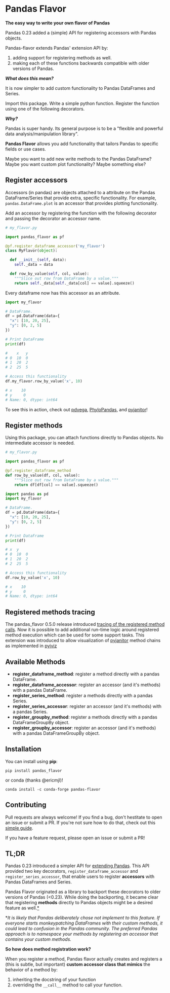 # Pandas Flavor
**The easy way to write your own flavor of Pandas**

Pandas 0.23 added a (simple) API for registering accessors with Pandas objects.

Pandas-flavor extends Pandas' extension API by:
1. adding support for registering methods as well.
2. making each of these functions backwards compatible with older versions of Pandas.

***What does this mean?***

It is now simpler to add custom functionality to Pandas DataFrames and Series.

Import this package. Write a simple python function. Register the function using one of the following decorators.

***Why?***

Pandas is super handy. Its general purpose is to be a "flexible and powerful data analysis/manipulation library".

**Pandas Flavor** allows you add functionality that tailors Pandas to specific fields or use cases.

Maybe you want to add new write methods to the Pandas DataFrame? Maybe you want custom plot functionality? Maybe something else?

## Register accessors

Accessors (in pandas) are objects attached to a attribute on the Pandas DataFrame/Series
that provide extra, specific functionality. For example, `pandas.DataFrame.plot` is an
accessor that provides plotting functionality.

Add an accessor by registering the function with the following decorator
and passing the decorator an accessor name.


```python
# my_flavor.py

import pandas_flavor as pf

@pf.register_dataframe_accessor('my_flavor')
class MyFlavor(object):

  def __init__(self, data):
    self._data = data

  def row_by_value(self, col, value):
    """Slice out row from DataFrame by a value."""
    return self._data[self._data[col] == value].squeeze()

```

Every dataframe now has this accessor as an attribute.
```python
import my_flavor

# DataFrame.
df = pd.DataFrame(data={
  "x": [10, 20, 25],
  "y": [0, 2, 5]
})

# Print DataFrame
print(df)

#    x   y
# 0  10  0
# 1  20  2
# 2  25  5

# Access this functionality
df.my_flavor.row_by_value('x', 10)

# x    10
# y     0
# Name: 0, dtype: int64
```

To see this in action, check out [pdvega](https://github.com/jakevdp/pdvega),
[PhyloPandas](https://github.com/Zsailer/phylopandas), and [pyjanitor](https://github.com/ericmjl/pyjanitor)!


## Register methods

Using this package, you can attach functions directly to Pandas objects. No
intermediate accessor is needed.

```python
# my_flavor.py

import pandas_flavor as pf

@pf.register_dataframe_method
def row_by_value(df, col, value):
    """Slice out row from DataFrame by a value."""
    return df[df[col] == value].squeeze()

```

```python
import pandas as pd
import my_flavor

# DataFrame.
df = pd.DataFrame(data={
  "x": [10, 20, 25],
  "y": [0, 2, 5]
})

# Print DataFrame
print(df)

# x  y
# 0  10  0
# 1  20  2
# 2  25  5

# Access this functionality
df.row_by_value('x', 10)

# x    10
# y     0
# Name: 0, dtype: int64
```

## Registered methods tracing

The pandas_flavor 0.5.0 release introduced [tracing of the registered method calls](/docs/tracing_ext.md). Now it is possible to add additional run-time logic around registered method execution which can be used for some support tasks. This extension was introduced
to allow visualization of [pyjanitor](https://github.com/pyjanitor-devs/pyjanitor) method chains as implemented in [pyjviz](https://github.com/pyjanitor-devs/pyjviz)


## Available Methods

- **register_dataframe_method**: register a method directly with a pandas DataFrame.
- **register_dataframe_accessor**: register an accessor (and it's methods) with a pandas DataFrame.
- **register_series_method**: register a methods directly with a pandas Series.
- **register_series_accessor**: register an accessor (and it's methods) with a pandas Series.
- **register_groupby_method**: register a methods directly with a pandas DataFrameGroupBy object.
- **register_groupby_accessor**: register an accessor (and it's methods) with a pandas DataFrameGroupBy object.

## Installation

You can install using **pip**:
```
pip install pandas_flavor
```
or conda (thanks @ericmjl)!
```
conda install -c conda-forge pandas-flavor
```

## Contributing

Pull requests are always welcome! If you find a bug, don't hestitate to open an issue or submit a PR. If you're not sure how to do that, check out this [simple guide](https://github.com/Zsailer/guide-to-working-as-team-on-github).

If you have a feature request, please open an issue or submit a PR!

## TL;DR

Pandas 0.23 introduced a simpler API for [extending Pandas](https://pandas.pydata.org/pandas-docs/stable/development/extending.html#extending-pandas). This API provided two key decorators, `register_dataframe_accessor` and `register_series_accessor`, that enable users to register **accessors** with Pandas DataFrames and Series.

Pandas Flavor originated as a library to backport these decorators to older versions of Pandas (<0.23). While doing the backporting, it became clear that registering **methods** directly to Pandas objects might be a desired feature as well.[*](#footnote)

<a name="footnote">*</a>*It is likely that Pandas deliberately chose not implement to this feature. If everyone starts monkeypatching DataFrames with their custom methods, it could lead to confusion in the Pandas community. The preferred Pandas approach is to namespace your methods by registering an accessor that contains your custom methods.*

**So how does method registration work?**

When you register a method, Pandas flavor actually creates and registers a (this is subtle, but important) **custom accessor class that mimics** the behavior of a method by:
1. inheriting the docstring of your function
2. overriding the `__call__` method to call your function.
